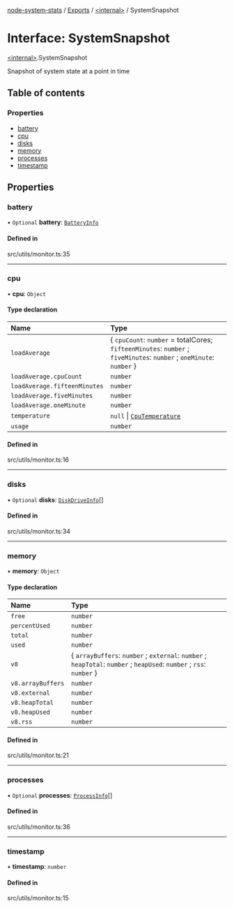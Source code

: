 [node-system-stats](../README.md) / [Exports](../modules.md) / [\<internal\>](../modules/internal_.md) / SystemSnapshot

# Interface: SystemSnapshot

[\<internal\>](../modules/internal_.md).SystemSnapshot

Snapshot of system state at a point in time

## Table of contents

### Properties

- [battery](internal_.SystemSnapshot.md#battery)
- [cpu](internal_.SystemSnapshot.md#cpu)
- [disks](internal_.SystemSnapshot.md#disks)
- [memory](internal_.SystemSnapshot.md#memory)
- [processes](internal_.SystemSnapshot.md#processes)
- [timestamp](internal_.SystemSnapshot.md#timestamp)

## Properties

### battery

• `Optional` **battery**: [`BatteryInfo`](internal_.BatteryInfo.md)

#### Defined in

src/utils/monitor.ts:35

___

### cpu

• **cpu**: `Object`

#### Type declaration

| Name | Type |
| :------ | :------ |
| `loadAverage` | \{ `cpuCount`: `number` = totalCores; `fifteenMinutes`: `number` ; `fiveMinutes`: `number` ; `oneMinute`: `number`  } |
| `loadAverage.cpuCount` | `number` |
| `loadAverage.fifteenMinutes` | `number` |
| `loadAverage.fiveMinutes` | `number` |
| `loadAverage.oneMinute` | `number` |
| `temperature` | ``null`` \| [`CpuTemperature`](CpuTemperature.md) |
| `usage` | `number` |

#### Defined in

src/utils/monitor.ts:16

___

### disks

• `Optional` **disks**: [`DiskDriveInfo`](internal_.DiskDriveInfo.md)[]

#### Defined in

src/utils/monitor.ts:34

___

### memory

• **memory**: `Object`

#### Type declaration

| Name | Type |
| :------ | :------ |
| `free` | `number` |
| `percentUsed` | `number` |
| `total` | `number` |
| `used` | `number` |
| `v8` | \{ `arrayBuffers`: `number` ; `external`: `number` ; `heapTotal`: `number` ; `heapUsed`: `number` ; `rss`: `number`  } |
| `v8.arrayBuffers` | `number` |
| `v8.external` | `number` |
| `v8.heapTotal` | `number` |
| `v8.heapUsed` | `number` |
| `v8.rss` | `number` |

#### Defined in

src/utils/monitor.ts:21

___

### processes

• `Optional` **processes**: [`ProcessInfo`](ProcessInfo.md)[]

#### Defined in

src/utils/monitor.ts:36

___

### timestamp

• **timestamp**: `number`

#### Defined in

src/utils/monitor.ts:15
